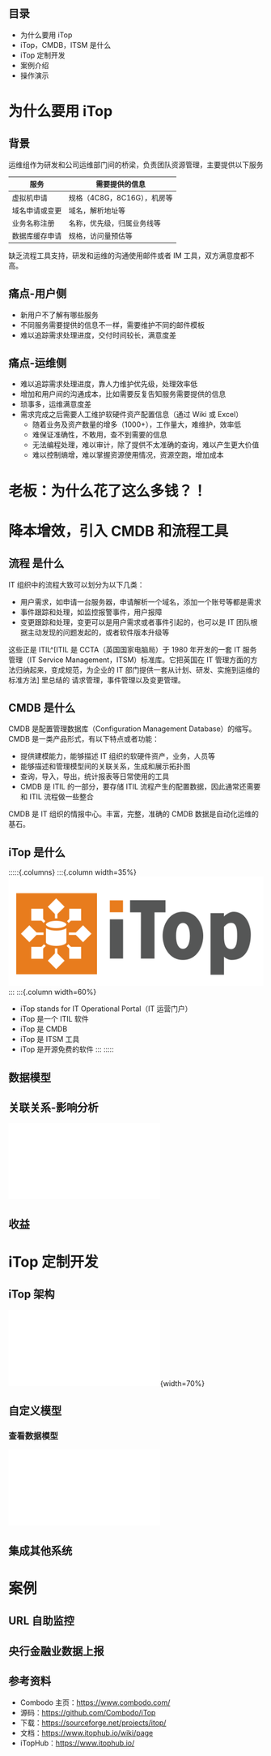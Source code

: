 ## 目录
- 为什么要用 iTop
- iTop，CMDB，ITSM 是什么
- iTop 定制开发
- 案例介绍
- 操作演示

# 为什么要用 iTop

## 背景

运维组作为研发和公司运维部门间的桥梁，负责团队资源管理，主要提供以下服务

| 服务 | 需要提供的信息 |
|----|----------|
|虚拟机申请 | 规格（4C8G，8C16G），机房等 |
|域名申请或变更|域名，解析地址等|
|业务名称注册|名称，优先级，归属业务线等|
|数据库缓存申请|规格，访问量预估等|

缺乏流程工具支持，研发和运维的沟通使用邮件或者 IM 工具，双方满意度都不高。

## 痛点-用户侧

- 新用户不了解有哪些服务
- 不同服务需要提供的信息不一样，需要维护不同的邮件模板
- 难以追踪需求处理进度，交付时间较长，满意度差

## 痛点-运维侧
- 难以追踪需求处理进度，靠人力维护优先级，处理效率低
- 增加和用户间的沟通成本，比如需要反复告知服务需要提供的信息
- 琐事多，运维满意度差
- 需求完成之后需要人工维护软硬件资产配置信息（通过 Wiki 或 Excel）
  - 随着业务及资产数量的增多（1000+），工作量大，难维护，效率低
  - 难保证准确性，不敢用，查不到需要的信息
  - 无法编程处理，难以审计，除了提供不太准确的查询，难以产生更大价值
  - 难以控制熵增，难以掌握资源使用情况，资源空跑，增加成本

# 老板：为什么花了这么多钱？！

# 降本增效，引入 CMDB 和流程工具

## 流程 是什么
IT 组织中的流程大致可以划分为以下几类：

- 用户需求，如申请一台服务器，申请解析一个域名，添加一个账号等都是需求
- 事件跟踪和处理，如监控报警事件，用户报障
- 变更跟踪和处理，变更可以是用户需求或者事件引起的，也可以是 IT 团队根据主动发现的问题发起的，或者软件版本升级等

这些正是 ITIL^[ITIL 是 CCTA（英国国家电脑局）于 1980 年开发的一套 IT 服务管理（IT Service Management，ITSM）标准库。它把英国在 IT 管理方面的方法归纳起来，变成规范，为企业的 IT 部门提供一套从计划、研发、实施到运维的标准方法] 里总结的 请求管理，事件管理以及变更管理。

## CMDB 是什么
CMDB 是配置管理数据库（Configuration Management Database）的缩写。CMDB 是一类产品形式，有以下特点或者功能：

- 提供建模能力，能够描述 IT 组织的软硬件资产，业务，人员等
- 能够描述和管理模型间的关联关系，生成和展示拓扑图
- 查询，导入，导出，统计报表等日常使用的工具
- CMDB 是 ITIL 的一部分，要存储 ITIL 流程产生的配置数据，因此通常还需要和 ITIL 流程做一些整合

CMDB 是 IT 组织的情报中心。丰富，完整，准确的 CMDB 数据是自动化运维的基石。

## iTop 是什么

:::::{.columns}
:::{.column width=35%}
![](images/itop-logo.svg)
:::
:::{.column width=60%}
- iTop stands for IT Operational Portal（IT 运营门户） 
- iTop 是一个 ITIL 软件
- iTop 是 CMDB
- iTop 是 ITSM 工具
- iTop 是开源免费的软件
:::
:::::

## 数据模型

## 关联关系-影响分析

![](images/impacts.pdf)

## 收益

# iTop 定制开发

## iTop 架构

![iTop 架构图，来自 iTop 官方 Wiki](images/itop-architecture.pdf){width=70%}

## 自定义模型

### 查看数据模型

![](images/classlnk.pdf)

## 集成其他系统

# 案例

## URL 自助监控

## 央行金融业数据上报

## 参考资料

- Combodo 主页：https://www.combodo.com/
- 源码：https://github.com/Combodo/iTop
- 下载：https://sourceforge.net/projects/itop/
- 文档：https://www.itophub.io/wiki/page
- iTopHub：https://www.itophub.io/
